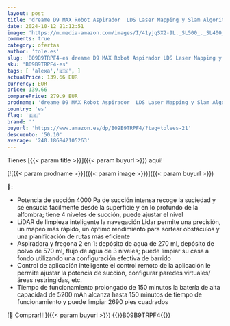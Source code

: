 ```yaml
---
layout: post
title: 'dreame D9 MAX Robot Aspirador  LDS Laser Mapping y Slam Algoritmo de Navegación  Potencia de Succión 4000 Pa  150 Minutos de Tiempo de Ejecución  Alexa  Mapeo Inteligente para Alfombras  Color Negro'
date: 2024-10-12 21:12:51
image: 'https://m.media-amazon.com/images/I/41yjqSX2-9L._SL500_._SL400_.jpg'
comments: true
category: ofertas
author: 'tole.es'
slug: 'B09B9TRPF4-es dreame D9 MAX Robot Aspirador LDS Laser Mapping y Slam...'
sku: 'B09B9TRPF4-es'
tags: [ 'alexa','🇪🇸', ]
actualPrice: 139.66 EUR
currency: EUR
price: 139.66
comparePrice: 279.9 EUR
prodname: 'dreame D9 MAX Robot Aspirador  LDS Laser Mapping y Slam Algoritmo de Navegación  Potencia de Succión 4000 Pa  150 Minutos de Tiempo de Ejecución  Alexa  Mapeo Inteligente para Alfombras  Color Negro'
country: 'es'
flag: '🇪🇸'
brand: ''
buyurl: 'https://www.amazon.es/dp/B09B9TRPF4/?tag=tolees-21'
descuento: '50.10'
average: '240.186842105263'
---
```


Tienes [{{< param title >}}]({{< param buyurl >}}) aqui!

[![{{< param prodname >}}]({{< param image >}})]({{< param buyurl >}})

🔎:

- Potencia de succión 4000 Pa de succión intensa recoge la suciedad y se ensucia fácilmente desde la superficie y en lo profundo de la alfombra; tiene 4 niveles de succión, puede ajustar el nivel
- LiDAR de limpieza inteligente la navegación Lidar permite una precisión, un mapeo más rápido, un óptimo rendimiento para sortear obstáculos y una planificación de rutas más eficiente
- Aspiradora y fregona 2 en 1: depósito de agua de 270 ml, depósito de polvo de 570 ml, flujo de agua de 3 niveles; puede limpiar su casa a fondo utilizando una configuración efectiva de barrido
- Control de aplicación inteligente el control remoto de la aplicación le permite ajustar la potencia de succión, configurar paredes virtuales/áreas restringidas, etc.
- Tiempo de funcionamiento prolongado de 150 minutos la batería de alta capacidad de 5200 mAh alcanza hasta 150 minutos de tiempo de funcionamiento y puede limpiar 2690 pies cuadrados

[🛒 Comprar!!!]({{< param buyurl >}})
{{<world>}}B09B9TRPF4{{</world>}}
